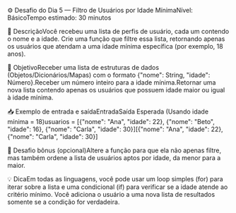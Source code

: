 ⚙️ Desafio do Dia 5 — Filtro de Usuários por Idade MínimaNível: BásicoTempo estimado: 30 minutos

📝 DescriçãoVocê recebeu uma lista de perfis de usuário, cada um contendo o nome e a idade. Crie uma função que filtre essa lista, retornando apenas os usuários que atendam a uma idade mínima específica (por exemplo, 18 anos).

🎯 ObjetivoReceber uma lista de estruturas de dados (Objetos/Dicionários/Mapas) com o formato {"nome": String, "idade": Número}.Receber um número inteiro para a idade mínima.Retornar uma nova lista contendo apenas os usuários que possuem idade maior ou igual à idade mínima.

📥 Exemplo de entrada e saídaEntradaSaída Esperada (Usando idade mínima = 18)usuarios = [{"nome": "Ana", "idade": 22}, {"nome": "Beto", "idade": 16}, {"nome": "Carla", "idade": 30}][{"nome": "Ana", "idade": 22}, {"nome": "Carla", "idade": 30}]

💪 Desafio bônus (opcional)Altere a função para que ela não apenas filtre, mas também ordene a lista de usuários aptos por idade, da menor para a maior.

💡 DicaEm todas as linguagens, você pode usar um loop simples (for) para iterar sobre a lista e uma condicional (if) para verificar se a idade atende ao critério mínimo. Você adiciona o usuário a uma nova lista de resultados somente se a condição for verdadeira.
